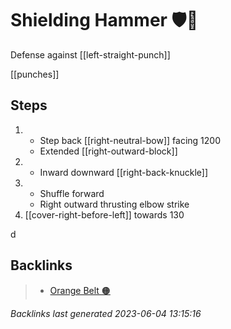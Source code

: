 # Shielding Hammer 🛡️🔨

Defense against [[left-straight-punch]]

[[punches]]

## Steps

1. - Step back [[right-neutral-bow]] facing 1200
   - Extended [[right-outward-block]]
2. - Inward downward [[right-back-knuckle]]
3. - Shuffle forward
   - Right outward thrusting elbow strike
4. [[cover-right-before-left]] towards 130

d

## Backlinks

> - [Orange Belt 🟠](..\belts\orange.md)

_Backlinks last generated 2023-06-04 13:15:16_
